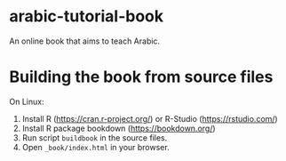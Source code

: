 # arabic-tutorial-book

An online book that aims to teach Arabic.

# Building the book from source files

On Linux:

1. Install R (https://cran.r-project.org/) or R-Studio (https://rstudio.com/)
2. Install R package bookdown (https://bookdown.org/)
3. Run script `buildbook` in the source files.
4. Open `_book/index.html` in your browser.

